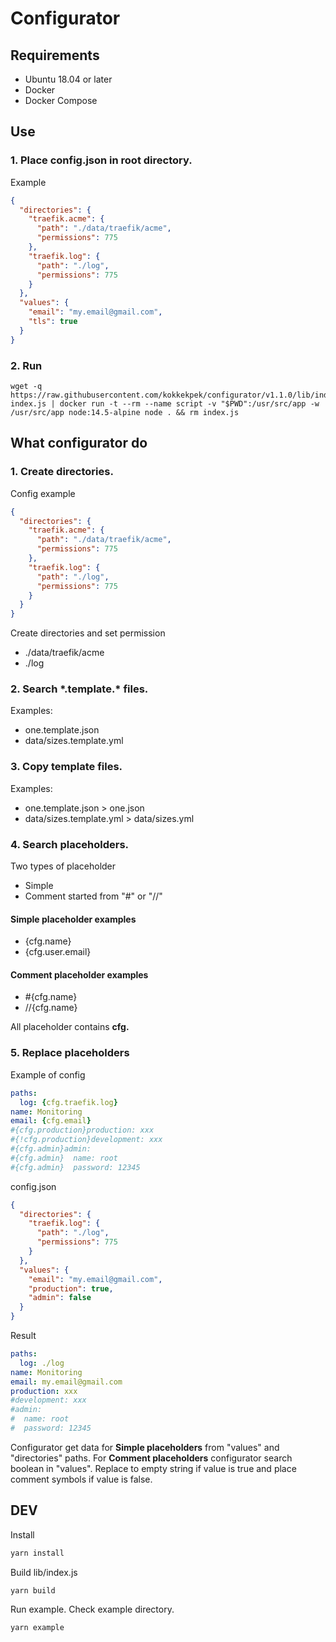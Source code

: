 # Configurator
## Requirements
* Ubuntu 18.04 or later
* Docker
* Docker Compose

## Use
### 1. Place config.json in root directory.
Example
```json
{
  "directories": {
    "traefik.acme": {
      "path": "./data/traefik/acme",
      "permissions": 775
    },
    "traefik.log": {
      "path": "./log",
      "permissions": 775
    }
  },
  "values": {
    "email": "my.email@gmail.com",
    "tls": true
  }
}
```

### 2. Run
```
wget -q https://raw.githubusercontent.com/kokkekpek/configurator/v1.1.0/lib/index.js index.js | docker run -t --rm --name script -v "$PWD":/usr/src/app -w /usr/src/app node:14.5-alpine node . && rm index.js
```

## What configurator do
### 1. Create directories.
Config example
```json
{
  "directories": {
    "traefik.acme": {
      "path": "./data/traefik/acme",
      "permissions": 775
    },
    "traefik.log": {
      "path": "./log",
      "permissions": 775
    }
  }
}
```
Create directories and set permission
* ./data/traefik/acme
* ./log

### 2. Search \*.template.\* files.
Examples:
* one.template.json
* data/sizes.template.yml 

### 3. Copy template files.
Examples:
* one.template.json > one.json
* data/sizes.template.yml  > data/sizes.yml

### 4. Search placeholders.
Two types of placeholder
* Simple
* Comment started from "\#" or "//"

#### Simple placeholder examples
* {cfg.name}
* {cfg.user.email}

#### Comment placeholder examples
* \#{cfg.name}
* //{cfg.name}

All placeholder contains **cfg.**

### 5. Replace placeholders
Example of config
```yaml
paths:
  log: {cfg.traefik.log}
name: Monitoring
email: {cfg.email}
#{cfg.production}production: xxx
#{!cfg.production}development: xxx
#{cfg.admin}admin:
#{cfg.admin}  name: root
#{cfg.admin}  password: 12345
```

config.json
```json
{
  "directories": {
    "traefik.log": {
      "path": "./log",
      "permissions": 775
    }
  },
  "values": {
    "email": "my.email@gmail.com",
    "production": true,
    "admin": false
  }
}
```

Result
```yaml
paths:
  log: ./log
name: Monitoring
email: my.email@gmail.com
production: xxx
#development: xxx
#admin:
#  name: root
#  password: 12345
```

Configurator get data for **Simple placeholders** from "values" and "directories" paths.
For **Comment placeholders** configurator search boolean in "values". Replace to empty string if value is true and place comment symbols if value is false.

## DEV
Install
```sh
yarn install
```

Build lib/index.js
```sh
yarn build
```

Run example. Check example directory.
```sh
yarn example
```